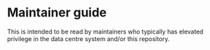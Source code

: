 # Maintainer guide

This is intended to be read by maintainers who typically has elevated privilege in the data centre system and/or this repository.
